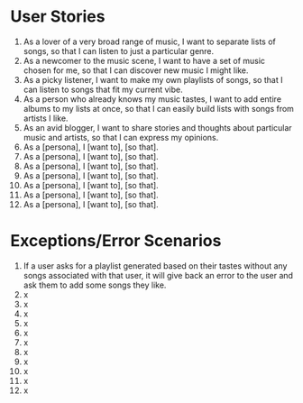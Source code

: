 # User Stories
1. As a lover of a very broad range of music, I want to separate lists of songs, so that I can listen to just a particular genre.
2. As a newcomer to the music scene, I want to have a set of music chosen for me, so that I can discover new music I might like.
3. As a picky listener, I want to make my own playlists of songs, so that I can listen to songs that fit my current vibe.
4. As a person who already knows my music tastes, I want to add entire albums to my lists at once, so that I can easily build lists with songs from artists I like.
5. As an avid blogger, I want to share stories and thoughts about particular music and artists, so that I can express my opinions.
6. As a [persona], I [want to], [so that].
7. As a [persona], I [want to], [so that].
8. As a [persona], I [want to], [so that].
9. As a [persona], I [want to], [so that].
10. As a [persona], I [want to], [so that].
11. As a [persona], I [want to], [so that].
12. As a [persona], I [want to], [so that].

# Exceptions/Error Scenarios
1. If a user asks for a playlist generated based on their tastes without any songs associated with that user, it will give back an error to the user and ask them to add some songs they like.
2. x
3. x
4. x
5. x
6. x
7. x
8. x
9. x
10. x
11. x
12. x
